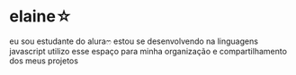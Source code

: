 # elaine☆
eu sou estudante do aluraෆ
estou se desenvolvendo na linguagens javascript
utilizo esse espaço para minha organização e compartilhamento dos meus projetos
